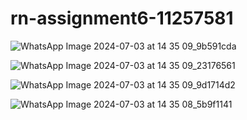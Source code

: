 # rn-assignment6-11257581

![WhatsApp Image 2024-07-03 at 14 35 09_9b591cda](https://github.com/gyampson/rn-assignment6-11257581/assets/170138029/8436e2c3-b666-4d3a-b47e-0181f6808ac8)

![WhatsApp Image 2024-07-03 at 14 35 09_23176561](https://github.com/gyampson/rn-assignment6-11257581/assets/170138029/a0b39457-db62-423d-a232-3753a50877e3)


![WhatsApp Image 2024-07-03 at 14 35 09_9d1714d2](https://github.com/gyampson/rn-assignment6-11257581/assets/170138029/6afc126f-a4a1-4ba2-b089-427fccb04e88)

![WhatsApp Image 2024-07-03 at 14 35 08_5b9f1141](https://github.com/gyampson/rn-assignment6-11257581/assets/170138029/26c51e07-d6f7-4df8-8522-bf957831050b)
